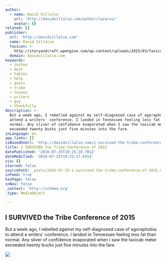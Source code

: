 ```yaml
---
author:
  - name: David Villalva
    url: 'http://davidvillalva.com/author/lazarus/'
    avatar: {}
related: []
publisher:
  url: 'http://davidvillalva.com'
  name: David Villalva
  favicon: >-
    http://storyandcraft.wpengine.com/wp-content/uploads/2015/03/favicon-best-current.ico
  domain: davidvillalva.com
keywords:
  - joshua
  - must
  - tables
  - help
  - goals
  - tribe
  - convos
  - writers
  - guy
  - thankfully
description: >-
  But a week ago, I rebelled against my self-diagnosed case of agoraphobia to
  attend a writers' conference. I landed in Tennessee feeling less fat than
  normal. Any sliver of confidence evaporated when I saw the taxicab meter
  exceeded twenty bucks just five minutes into the fare.
inLanguage: en
app_links: []
isBasedOnUrl: 'http://davidvillalva.com/i-survived-the-tribe-conference-of-2015/'
title: I SURVIVED the Tribe Conference of 2015
datePublished: '2016-07-25T19:25:28.701Z'
dateModified: '2016-07-25T19:25:17.635Z'
via: {}
starred: false
sourcePath: _posts/2016-07-25-i-survived-the-tribe-conference-of-2015.md
inFeed: true
hasPage: false
inNav: false
_context: 'http://schema.org'
_type: MediaObject

---
```

<article style=""><h1>I SURVIVED the Tribe Conference of 2015</h1><p>But a week ago, I rebelled against my self-diagnosed case of agoraphobia to attend a writers' conference. I landed in Tennessee feeling less fat than normal. Any sliver of confidence evaporated when I saw the taxicab meter exceeded twenty bucks just five minutes into the fare.</p><img src="http://davidvillalva.com/wp-content/uploads/2015/09/I-SURVIVED1.jpg" /></article>